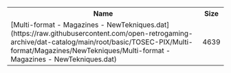 <table>
<tr><th>Name</th><th>Size</th></tr>
<tr><td>
[Multi-format - Magazines - NewTekniques.dat](https://raw.githubusercontent.com/open-retrogaming-archive/dat-catalog/main/root/basic/TOSEC-PIX/Multi-format/Magazines/NewTekniques/Multi-format - Magazines - NewTekniques.dat)
</td><td>4639</td></tr>
</table>
